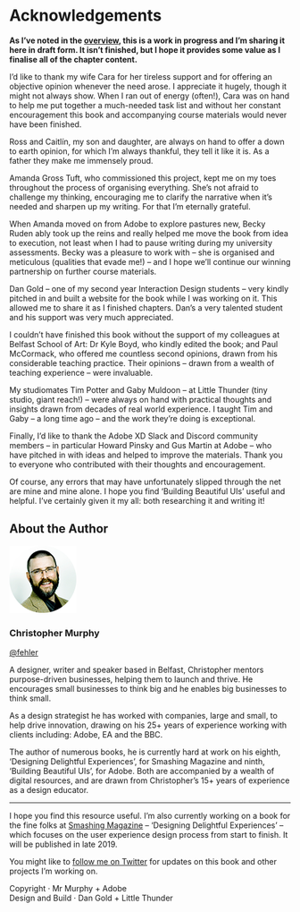 Acknowledgements
================

<!-- 701 Words -->

**As I’ve noted in the [overview](https://github.com/fehler/building-beautiful-uis/blob/master/00-Overview.md), this is a work in progress and I’m sharing it here in draft form. It isn’t finished, but I hope it provides some value as I finalise all of the chapter content.**



I’d like to thank my wife Cara for her tireless support and for offering an objective opinion whenever the need arose. I appreciate it hugely, though it might not always show. When I ran out of energy (often!), Cara was on hand to help me put together a much-needed task list and without her constant encouragement this book and accompanying course materials would never have been finished.

Ross and Caitlín, my son and daughter, are always on hand to offer a down to earth opinion, for which I’m always thankful, they tell it like it is. As a father they make me immensely proud.

Amanda Gross Tuft, who commissioned this project, kept me on my toes throughout the process of organising everything. She’s not afraid to challenge my thinking, encouraging me to clarify the narrative when it’s needed and sharpen up my writing. For that I’m eternally grateful.

When Amanda moved on from Adobe to explore pastures new, Becky Ruden ably took up the reins and really helped me move the book from idea to execution, not least when I had to pause writing during my university assessments. Becky was a pleasure to work with – she is organised and meticulous (qualities that evade me!) – and I hope we’ll continue our winning partnership on further course materials.

Dan Gold – one of my second year Interaction Design students – very kindly pitched in and built a website for the book while I was working on it. This allowed me to share it as I finished chapters. Dan’s a very talented student and his support was very much appreciated.

I couldn’t have finished this book without the support of my colleagues at Belfast School of Art: Dr Kyle Boyd, who kindly edited the book; and Paul McCormack, who offered me countless second opinions, drawn from his considerable teaching practice. Their opinions – drawn from a wealth of teaching experience – were invaluable. 

My studiomates Tim Potter and Gaby Muldoon – at Little Thunder (tiny studio, giant reach!) – were always on hand with practical thoughts and insights drawn from decades of real world experience. I taught Tim and Gaby – a long time ago – and the work they’re doing is exceptional.

Finally, I’d like to thank the Adobe XD Slack and Discord community members – in particular Howard Pinsky and Gus Martin at Adobe – who have pitched in with ideas and helped to improve the materials. Thank you to everyone who contributed with their thoughts and encouragement.

Of course, any errors that may have unfortunately slipped through the net are mine and mine alone. I hope you find ‘Building Beautiful UIs’ useful and helpful. I’ve certainly given it my all: both researching it and writing it!



About the Author
----------------

![Christopher Murphy](images/overview/mr-murphy.png)

### Christopher Murphy

[@fehler](https://www.twitter.com/fehler)

A designer, writer and speaker based in Belfast, Christopher mentors purpose-driven businesses, helping them to launch and thrive. He encourages small businesses to think big and he enables big businesses to think small.

As a design strategist he has worked with companies, large and small, to help drive innovation, drawing on his 25+ years of experience working with clients including: Adobe, EA and the BBC.

The author of numerous books, he is currently hard at work on his eighth, ‘Designing Delightful Experiences’, for Smashing Magazine and ninth, ‘Building Beautiful UIs’, for Adobe. Both are accompanied by a wealth of digital resources, and are drawn from Christopher’s 15+ years of experience as a design educator.



---



I hope you find this resource useful. I’m also currently working on a book for the fine folks at [Smashing Magazine](https://www.smashingmagazine.com) – ‘Designing Delightful Experiences’ – which focuses on the user experience design process from start to finish. It will be published in late 2019.

You might like to [follow me on Twitter](https://www.twitter.com/fehler) for updates on this book and other projects I’m working on.

Copyright · Mr Murphy + Adobe  
Design and Build · Dan Gold + Little Thunder
